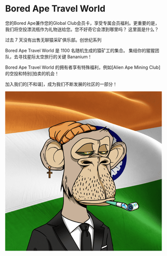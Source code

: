 # Bored Ape Travel World

您的Bored Ape兼作您的Global Club会员卡，享受专属会员福利。更重要的是，我们将空投漂流瓶作为礼物送给您。您不好奇它会漂到哪里吗？ 这里面是什么？

过去 7 天没有出售无聊猿采矿俱乐部。创世纪系列

Bored Ape Travel World 是 1100 名随机生成的猿矿工的集合。
集结你的猩猩团队，去寻找星际太空旅行的关键 Bananium！

Bored Ape Travel World 的拥有者享有特殊福利，例如[Alien Ape Mining Club]的空投和特别[拍卖的机会！

加入我们的[不和谐]，成为我们不断发展的社区的一部分！

![NFT](微信截图_20220902114859.png)


